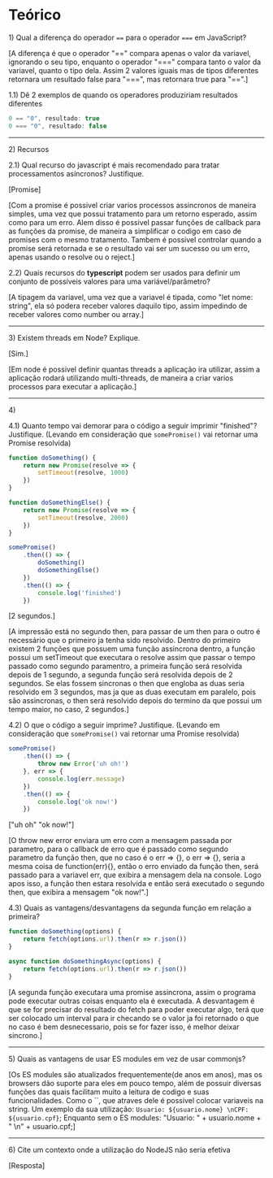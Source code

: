 # Teórico

1\) Qual a diferença do operador `==` para o operador `===` em JavaScript?

[A diferença é que o operador "==" compara apenas o valor da variavel, ignorando o seu tipo, enquanto o operador
    "===" compara tanto o valor da variavel, quanto o tipo dela. Assim 2 valores iguais mas de tipos diferentes
    retornara um resultado false para "===", mas retornara true para "==".]

1.1) Dê 2 exemplos de quando os operadores produziriam resultados diferentes

```js
0 == "0", resultado: true
0 === "0", resultado: false
```

---

2\) Recursos

2.1) Qual recurso do javascript é mais recomendado para tratar processamentos asíncronos? Justifique.

[Promise]

[Com a promise é possivel criar varios processos assincronos de maneira simples, uma vez que possui tratamento para um retorno esperado, assim como para um erro.
    Alem disso é possivel passar funções de callback para as funções da promise, de maneira a simplificar o codigo em caso de promises com o mesmo tratamento.
    Tambem é possivel controlar quando a promise será retornada e se o resultado vai ser um sucesso ou um erro, apenas usando o resolve ou o reject.]

2.2) Quais recursos do <b>typescript</b> podem ser usados para definir um conjunto de possíveis valores para uma variável/parâmetro?

[A tipagem da variavel, uma vez que a variavel é tipada, como "let nome: string", ela só podera receber valores daquilo tipo, assim impedindo de receber 
    valores como number ou array.]

---

3\) Existem threads em Node? Explique.

[Sim.]

[Em node é possivel definir quantas threads a aplicação ira utilizar, assim a aplicação rodará utilizando multi-threads, de maneira a criar varios processos para executar
    a aplicação.]

---

4\)

4.1) Quanto tempo vai demorar para o código a seguir imprimir "finished"? Justifique. (Levando em consideração que `somePromise()` vai retornar uma Promise resolvida)
```js
function doSomething() {
    return new Promise(resolve => {
        setTimeout(resolve, 1000)
    })
}

function doSomethingElse() {
    return new Promise(resolve => {
        setTimeout(resolve, 2000)
    })
}

somePromise()
    .then(() => {
        doSomething()
        doSomethingElse()
    })
    .then(() => {
        console.log('finished')
    })

```

[2 segundos.]

[A impressão está no segundo then, para passar de um then para o outro é necessário que o primeiro ja tenha sido resolvido. Dentro do primeiro existem 2 funções
    que possuem uma função assincrona dentro, a função possui um setTimeout que executara o resolve assim que passar o tempo passado como segundo paramentro,
    a primeira função será resolvida depois de 1 segundo, a segunda função será resolvida depois de 2 segundos. Se elas fossem sincronas o then que engloba as duas 
    seria resolvido em 3 segundos, mas ja que as duas executam em paralelo, pois são assincronas, o then será resolvido depois do termino da que possui um tempo maior,
    no caso, 2 segundos.]

4.2) O que o código a seguir imprime? Justifique. (Levando em consideração que `somePromise()` vai retornar uma Promise resolvida)
```js
somePromise()
    .then(() => {
        throw new Error('uh oh!')
    }, err => {
        console.log(err.message)
    })
    .then(() => {
        console.log('ok now!')
    })
```

["uh oh"
"ok now!"]

[O throw new error enviara um erro com a mensagem passada por parametro, para o callback de erro que é passado como segundo parametro da função then, que no caso é o err => {},
    o err => {}, seria a mesma coisa de function(err){}, então o erro enviado da função then, será passado para a variavel err, que exibira a mensagem dela na console.
    Logo apos isso, a função then estara resolvida e então será executado o segundo then, que exibira a mensagem "ok now!".]

4.3\) Quais as vantagens/desvantagens da segunda função em relação a primeira?
```js
function doSomething(options) {
    return fetch(options.url).then(r => r.json())
}

async function doSomethingAsync(options) {
    return fetch(options.url).then(r => r.json())
}
```

[A segunda função executara uma promise assincrona, assim o programa pode executar outras coisas enquanto ela é executada.
A desvantagem é que se for precisar do resultado do fetch para poder executar algo, terá que ser colocado um interval para ir checando se o valor ja foi retornado
o que no caso é bem desnecessario, pois se for fazer isso, é melhor deixar sincrono.]

---

5\) Quais as vantagens de usar ES modules em vez de usar commonjs?

[Os ES modules são atualizados frequentemente(de anos em anos), mas os browsers dão suporte para eles em pouco tempo, além de possuir diversas funções das quais
    facilitam muito a leitura de codigo e suas funcionalidades.
    Como o ``, que atraves dele é possivel colocar variaveis na string. Um exemplo da sua utilização:
    `Usuario: ${usuario.nome} \nCPF: ${usuario.cpf}`;
    Enquanto sem o ES modules:
    "Usuario: " + usuario.nome + " \n" + usuario.cpf;]

---

6\) Cite um contexto onde a utilização do NodeJS não seria efetiva

[Resposta]
